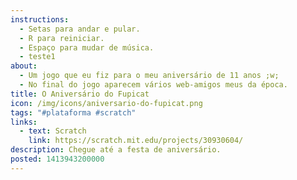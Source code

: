 ```yaml
---
instructions:
  - Setas para andar e pular.
  - R para reiniciar.
  - Espaço para mudar de música.
  - teste1
about:
  - Um jogo que eu fiz para o meu aniversário de 11 anos ;w;
  - No final do jogo aparecem vários web-amigos meus da época.
title: O Aniversário do Fupicat
icon: /img/icons/aniversario-do-fupicat.png
tags: "#plataforma #scratch"
links:
  - text: Scratch
    link: https://scratch.mit.edu/projects/30930604/
description: Chegue até a festa de aniversário.
posted: 1413943200000
---
```

<scratch url="https://scratch.mit.edu/projects/30930604/"></scratch>